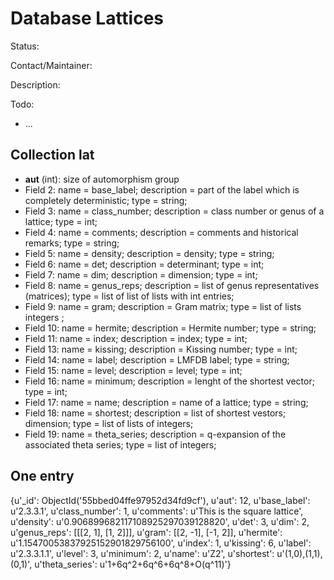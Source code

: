 # Database Lattices

Status:

Contact/Maintainer:

Description:

Todo:
* ...


## Collection lat
* **aut** (int): size of automorphism group
* Field 2: name = base_label; description = part of the label which is completely deterministic; type = string;
* Field 3: name = class_number; description = class number or genus of a lattice; type = int;
* Field 4: name = comments; description = comments and historical remarks; type = string;
* Field 5: name = density; description = density; type = string;
* Field 6: name = det; description = determinant; type = int;
* Field 7: name = dim; description = dimension; type = int;
* Field 8: name = genus_reps; description = list of genus representatives (matrices); type = list of list of lists with int entries;
* Field 9: name = gram; description = Gram matrix; type = list of lists integers ;
* Field 10: name = hermite; description = Hermite number; type = string;
* Field 11: name = index; description = index; type = int;
* Field 13: name = kissing; description = Kissing number; type = int;
* Field 14: name = label; description = LMFDB label; type = string;
* Field 15: name = level; description = level; type = int;
* Field 16: name = minimum; description = lenght of the shortest vector; type = int;
* Field 17: name = name; description = name of a lattice; type = string;
* Field 18: name = shortest; description = list of shortest vestors; dimension; type = list of lists of integers;
* Field 19: name = theta_series; description = q-expansion of the associated theta series; type = list of integers;

## One entry

{u'_id': ObjectId('55bbed04ffe97952d34fd9cf'),
 u'aut': 12,
 u'base_label': u'2.3.3.1',
 u'class_number': 1,
 u'comments': u'This is the square lattice',
 u'density': u'0.906899682117108925297039128820',
 u'det': 3,
 u'dim': 2,
 u'genus_reps': [[[2, 1], [1, 2]]],
 u'gram': [[2, -1], [-1, 2]],
 u'hermite': u'1.15470053837925152901829756100',
 u'index': 1,
 u'kissing': 6,
 u'label': u'2.3.3.1.1',
 u'level': 3,
 u'minimum': 2,
 u'name': u'Z2',
 u'shortest': u'(1,0),(1,1),(0,1)',
 u'theta_series': u'1+6q^2+6q^6+6q^8+O(q^11)'}
